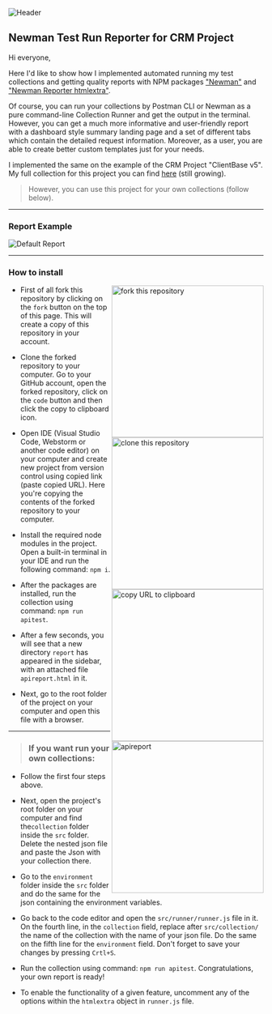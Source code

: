 ![Header](https://github.com/Sanzhanov/Newman-Test-Run-Reporter-for-CRM-Project-ClientBase-v5/blob/main/assets/header1.png)

## Newman Test Run Reporter for CRM Project

Hi everyone,

Here I'd like to show how I implemented automated running my test collections and getting quality reports with NPM packages <a rel="Newman" href="https://www.npmjs.com/package/newman">"Newman"</a> and <a rel="NewmanReporter" href="https://www.npmjs.com/package/newman-reporter-htmlextra">"Newman Reporter htmlextra"</a>.

Of course, you can run your collections by Postman CLI or Newman as a pure command-line Collection Runner and get the output in the terminal. However, you can get a much more informative and user-friendly report with a dashboard style summary landing page and a set of different tabs which contain the detailed request information. Moreover, as a user, you are able to create better custom templates just for your needs.

I implemented the same on the example of the CRM Project "ClientBase v5". My full collection for this project you can find <a rel="checklist" href="">here</a> (still growing). 
> However, you can use this project for your own collections (follow below).

---
### Report Example

![Default Report](./examples/Default_Report.gif)

---

### How to install
<img align="right" width="300" src="https://github.com/Sanzhanov/Newman-Test-Run-Reporter-for-CRM-Project-ClientBase-v5/blob/main/examples/fork.png" alt="fork this repository" />

- First of all fork this repository by clicking on the `fork` button on the top of this page. This will create a copy of this repository in your account.

<img align="right" width="300" src="https://github.com/Sanzhanov/Newman-Test-Run-Reporter-for-CRM-Project-ClientBase-v5/blob/main/examples/clone.png" alt="clone this repository" />

- Clone the forked repository to your computer. Go to your GitHub account, open the forked repository, click on the `code` button and then click the copy to clipboard icon.

<img align="right" width="300" src="https://github.com/Sanzhanov/Newman-Test-Run-Reporter-for-CRM-Project-ClientBase-v5/blob/main/examples/copy-to-clipboard.png" alt="copy URL to clipboard" />

- Open IDE (Visual Studio Code, Webstorm or another code editor) on your computer and create new project from version control using copied link (paste copied URL). Here you're copying the contents of the forked repository to your computer.

- Install the required node modules in the project. Open a built-in terminal in your IDE and run the following command: `npm i`.

- After the packages are installed, run the collection using command: `npm run apitest`. 

<img align="right" width="300" src="https://github.com/Sanzhanov/Newman-Test-Run-Reporter-for-CRM-Project-ClientBase-v5/blob/main/examples/apireport.png" alt="apireport" />

- After a few seconds, you will see that a new directory `report` has appeared in the sidebar, with an attached file `apireport.html` in it.

- Next, go to the root folder of the project on your computer and open this file with a browser.

---

> ### If you want run your own collections:

- Follow the first four steps above.

- Next, open the project's root folder on your computer and find the`collection` folder inside the `src` folder. Delete the nested json file and paste the Json with your collection there. 

- Go to the `environment` folder inside the `src` folder and do the same for the json containing the environment variables.

- Go back to the code editor and open the `src/runner/runner.js` file in it. On the fourth line, in the `collection` field, replace after `src/collection/` the name of the collection with the name of your json file. Do the same on the fifth line for the `environment` field. Don't forget to save your changes by pressing `Crtl+S`.

- Run the collection using command: `npm run apitest`. Congratulations, your own report is ready! 

- To enable the functionality of a given feature, uncomment any of the options within the `htmlextra` object in `runner.js` file. 